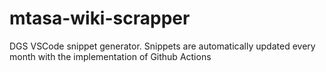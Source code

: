 # mtasa-wiki-scrapper
DGS VSCode snippet generator.
Snippets are automatically updated every month with the implementation of Github Actions
